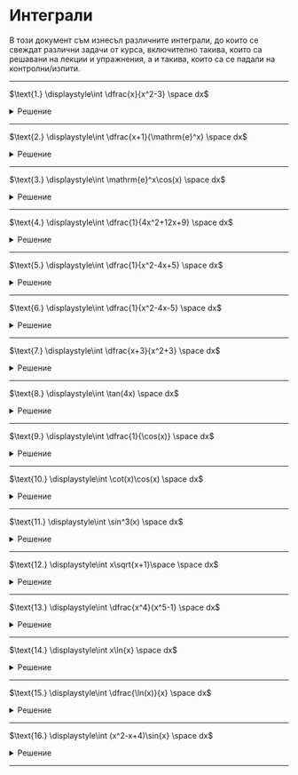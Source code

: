 # Интеграли

В този документ съм изнесъл различните интеграли, до които се свеждат различни задачи от курса, включително такива, които са решавани на лекции и упражнения, а и такива, които са се падали на контролни/изпити.

---

$\text{1.} \displaystyle\int \dfrac{x}{x^2-3} \space dx$

<details>
    <summary>Решение</summary>

Внасяне под диференциала

$\displaystyle\int \dfrac{x}{x^2-3} \space dx = \dfrac{1}{2}\int \dfrac{1}{x^2-3} \space dx^2 = \dfrac{1}{2}\int \dfrac{1}{x^2-3} \space d(x^2 - 3) = \dfrac{1}{2}\ln{|x^2-3|} + C$

</details>

---

$\text{2.} \displaystyle\int \dfrac{x+1}{\mathrm{e}^x} \space dx$

<details>
    <summary>Решение</summary>

Интегриране по части

$I = \displaystyle\int \dfrac{x+1}{\mathrm{e}^x} \space dx$

$I = \int(-x-1)\mathrm{e}^{-x}\space d(-x)$

$I = \int (-x-1)\space d\mathrm{e}^{-x}$

$I = (-x-1)\mathrm{e}^{-x} - \int \mathrm{e}^{-x}\space d(-x)$

$I = (-x-1)\mathrm{e}^{-x} - \mathrm{e}^{-x}+C$

$I = -(x+2)\mathrm{e}^{-x}+C$
</details>

---

$\text{3.} \displaystyle\int \mathrm{e}^x\cos(x) \space dx$

<details>
    <summary>Решение</summary>

Интегриране по части

$I = \displaystyle\int \mathrm{e}^x\cos{x} \space dx$

$I = \displaystyle\int \mathrm{e}^x \space d\sin{x}$

$I = \mathrm{e}^{x}\sin{x} - \displaystyle\int \sin{x} \space d\mathrm{e}^x$

$I = \mathrm{e}^{x}\sin{x} - \displaystyle\int \sin{x} \space d\mathrm{e}^x$

$I = \mathrm{e}^{x}\sin{x} + \displaystyle\int \mathrm{e}^x \space d\cos{x}$

$I = \mathrm{e}^{x}\sin{x} + \mathrm{e}^{x}\cos{x} - \displaystyle\int \mathrm{e}^x\cos{x} \space dx$

$I = \mathrm{e}^{x}\sin{x} + \mathrm{e}^{x}\cos{x} - I + C^*$

$I = \dfrac{\mathrm{e}^x(\sin{x} + \cos{x})}{2} + C$
</details>

---

$\text{4.} \displaystyle\int \dfrac{1}{4x^2+12x+9} \space dx$

<details>
    <summary>Решение</summary>
Знаменателят е точен квадрат. (тоест дискриминантата е точно нула)

$I = \displaystyle \int \dfrac{1}{(2x+3)^2} \space dx = \dfrac{1}{2} \int \dfrac{1}{(2x+3)^2} \space d(2x+3) = \dfrac{1}{2} \dfrac{1}{(2x+3)^{-2+1}} \dfrac{1}{-2+1} = -\dfrac{1}{2(2x+3)} + C$
</details>

---

$\text{5.} \displaystyle\int \dfrac{1}{x^2-4x+5} \space dx$

<details>
    <summary>Решение</summary>
Представяме знаменателя като сума на квадрати. (защото дискриминантата е отрицателна)

$\text{denom } = x^2 - 4x + 5 = (x^2 - 4x + 4) + 1 = (x-2)^2 + 1$

$I = \displaystyle \int \dfrac{1}{(x-2)^2 + 1} \space d(x-2) = \arctan(x-2) + C$
</details>

---

$\text{6.} \displaystyle\int \dfrac{1}{x^2-4x-5} \space dx$

<details>
    <summary>Решение</summary>
Разлагаме знаменателя. (защото дискриминантата е положителна)

$\text{denom } = x^2 - 4x - 5 = (x-5)(x+1)$

Така получаваме следния израз, който ще разложим на елементарни дроби.

$\dfrac{1}{(x-5)(x+1)} = \dfrac{A}{x-5} + \dfrac{B}{x+1} = \dfrac{Ax+A+Bx-5B}{(x-5)(x+1)} = \dfrac{(A+B)x+(A-5B)}{(x-5)(x+1)}$

Така получаваме две условия за $A$ и $B$:

$A + B = 0; A- 5B = 1$

Откъдето

$A = \dfrac{1}{6}; \space B = -\dfrac{1}{6}$

$I = \displaystyle \int \dfrac{1}{(x-5)(x+1)}$

$I = \displaystyle \dfrac{1}{6}\int \dfrac{1}{x-5}\space dx - \dfrac{1}{6} \int \dfrac{1}{x+1}\space dx$

$I = \dfrac{1}{6}\ln{|x-5|} - \dfrac{1}{6}\ln{|x+1|} + C$
</details>

---

$\text{7.} \displaystyle\int \dfrac{x+3}{x^2+3} \space dx$

<details>
    <summary>Решение</summary>

В случая е удобно да използваме линейност на интеграла, тоест интеграл от сума го представяме като сума от интеграли

$I = \displaystyle\int \dfrac{x+3}{x^2+3} \space dx$

$I = \displaystyle\int \dfrac{x}{x^2+3} \space dx + 3\int \dfrac{1}{x^2+3} \space dx$

$I = \displaystyle \dfrac{1}{2}\int \dfrac{1}{x^2+3} \space d(x^2+3) + \sqrt{3}\int \dfrac{1}{\left(\frac{x}{\sqrt{3}}\right)^2+1} \space d\tfrac{3}{\sqrt{3}}$

$I = \dfrac{1}{2}\ln{|x^2+3|} + \sqrt{3}\arctan{\tfrac{x}{\sqrt{3}}} + C$
</details>

---

$\text{8.} \displaystyle\int \tan(4x) \space dx$

<details>
    <summary>Решение</summary>

$I = \displaystyle\int \tan{(4x)} \space dx$

$I = \displaystyle \dfrac{1}{4}\int \dfrac{\sin{(4x)}}{\cos{(4x)}} \space d(4x)$

$I = \displaystyle -\dfrac{1}{4}\int \dfrac{1}{\cos{(4x)}} \space d\cos{(4x)}$

$I = -\dfrac{1}{4}\ln{|\cos{(4x)}|} + C$
</details>

---

$\text{9.} \displaystyle\int \dfrac{1}{\cos(x)} \space dx$

<details>
    <summary>Решение</summary>

$\displaystyle I = \int \dfrac{1}{\cos{x}} \space dx$

$\displaystyle I = \int \dfrac{\cos{x}}{\cos^2{x}} \space dx$

$\displaystyle I = \int \dfrac{1}{1-\sin^2{x}} \space d\sin{x}$

$\displaystyle I = \int \dfrac{1}{(1-\sin{x})(1+\sin{x})} \space d\sin{x}$

$\displaystyle I = \int \left(\dfrac{A}{1-\sin{x}} + \dfrac{B}{1+\sin{x}} \right) \,d\sin{x}$

$\displaystyle I = A \int \dfrac{1}{1-\sin{x}}\, d\sin{x} + B \int \dfrac{1}{1+\sin{x}} \, d\sin{x}$

$\displaystyle I = -A \ln|1-\sin{x}| + B \ln|1+\sin{x}| + C$

Константите $A$ и $B$ намираме по следния начин:

$\dfrac{1}{(1-u)(1+u)} = \dfrac{A}{1-u} + \dfrac{B}{1+u}$

$\dfrac{1}{(1-u)(1+u)} = \dfrac{A + Au + B - Bu}{(1-u)(1+u)}$

$1 = (A+B) + u(A-B)$

$A-B=0$

$A+B=1$

$A = B = \dfrac{1}{2}$

$\displaystyle I = \int \dfrac{1}{\cos{x}}\,dx = \dfrac{1}{2}\ln\left|\dfrac{1+\sin{x}}{1-\sin{x}}\right|+C = \dfrac{1}{2}\ln\left(\dfrac{1+\sin{x}}{1-\sin{x}}\right)+C$
</details>

---

$\text{10.} \displaystyle\int \cot(x)\cos(x) \space dx$

<details>
    <summary>Решение</summary>

$\displaystyle I = \int \cot(x)\cos(x) \space dx$

$\displaystyle I = \int \dfrac{\cos^2{x}}{\sin{x}} \space dx$

$\displaystyle I = \int \dfrac{1 - \sin^2{x}}{\sin{x}} \space dx$

$\displaystyle I = \int \dfrac{1}{\sin{x}} \space dx - \int \sin{x} \space dx$

Първият интеграл се решава аналогично на интеграла от задача 9 и вторият е табличен.
</details>

---

$\text{11.} \displaystyle\int \sin^3(x) \space dx$

<details>
    <summary>Решение</summary>

$\displaystyle I = \int \sin^3{x} \space dx$

$\displaystyle I = \int \sin^2{x}\sin{x} \space dx$

$\displaystyle I = \int (1-\cos^2{x})\sin{x} \space dx$

$\displaystyle I = \int \sin{x} \space dx - \int \cos^2{x}\sin{x} \space dx$

$\displaystyle I = \int \sin{x} \space dx + \int \cos^2{x} \space d\cos{x}$

$I = -\cos{x} + \dfrac{\cos^3{x}}{3} + C$
</details>

---

$\text{12.} \displaystyle\int x\sqrt{x+1}\space \space dx$

<details>
    <summary>Решение</summary>

$\displaystyle I = \int x\sqrt{x+1} \space dx$

$\displaystyle I = \int (x+1-1)\sqrt{x+1} \space d(x+1)$

$\displaystyle I = \int (u-1)\sqrt{u} \space du$

$\displaystyle I = \int (u\sqrt{u} - \sqrt{u}) \space du$

$\displaystyle I = \int u\sqrt{u} \space dx - \int \sqrt{u} \space du$

$\displaystyle I = \int u^{\frac{3}{2}} \space dx - \int u^{\frac{1}{2}} \space du$

$I = \dfrac{u^{\frac{5}{2}}}{\frac{5}{2}} - \dfrac{u^{\frac{3}{2}}}{\frac{3}{2}} + C$

$I = \dfrac{2}{5}(x+1)^{\frac{5}{2}} - \dfrac{2}{3}(x+1)^{\frac{3}{2}} + C$
</details>

---

$\text{13.} \displaystyle\int \dfrac{x^4}{x^5-1} \space dx$

<details>
    <summary>Решение</summary>

$\displaystyle I = \int \dfrac{x^4}{x^5-1} \space dx$

$\displaystyle I = \dfrac{1}{5}\int \dfrac{1}{x^5-1} \space d(x^5 - 1)$

$I = \dfrac{\ln|x^5-1|}{5} + C$
</details>

---

$\text{14.} \displaystyle\int x\ln{x} \space dx$

<details>
    <summary>Решение</summary>

$\displaystyle I = \int x\ln{x} \space dx$

$\displaystyle I = \dfrac{1}{2} \int \ln{x} \space dx^2$

$\displaystyle I = \dfrac{1}{2} \left(x^2\ln{x} - \int x^2 \space d\ln{x}\right)$

$\displaystyle I = \dfrac{1}{2} \left(x^2\ln{x} - \int \dfrac{x^2}{x} \space dx\right)$

$\displaystyle I = \dfrac{1}{2} \left(x^2\ln{x} - \int x \space dx\right)$

$\displaystyle I = \dfrac{x^2\ln{x}}{2} - \dfrac{x^2}{4} + C$
</details>

---

$\text{15.} \displaystyle\int \dfrac{\ln(x)}{x} \space dx$

<details>
    <summary>Решение</summary>

$\displaystyle I = \int \dfrac{\ln(x)}{x} \space dx$

$\displaystyle I = \int \dfrac{1}{x} \ln{x} \space dx$

$\displaystyle I = \int \ln{x} \space d\ln{x}$

$I = \dfrac{\ln^2{x}}{2} + C$
</details>

---

$\text{16.} \displaystyle\int (x^2-x+4)\sin{x} \space dx$

<details>
    <summary>Решение</summary>

$\displaystyle I = \int (x^2-x+4)\sin{x} \space dx$

$\displaystyle I = -\int (x^2-x+4) \space d\cos{x}$

$\displaystyle I = -[\cos{x}(x^2-x+4) - \int \cos{x} \space d(x^2-x+4)]$

$\displaystyle I = -[\cos{x}(x^2-x+4) - \int (2x-1) \space d\sin{x}]$

$\displaystyle I = -\cos{x}(x^2-x+4) + \int (2x-1) \space d\sin{x}$

$\displaystyle I = -\cos{x}(x^2-x+4) + \sin{x}(2x-1) - \int \sin{x} \space d(2x-1)$

$\displaystyle I = -\cos{x}(x^2-x+4) + \sin{x}(2x-1) - 2 \int \sin{x} \space dx$

$\displaystyle I = -\cos{x}(x^2-x+4) + \sin{x}(2x-1) + 2 \cos{x} + C$

$\displaystyle I = -\cos{x}(x^2-x+2) + \sin{x}(2x-1) + C$
</details>

---

